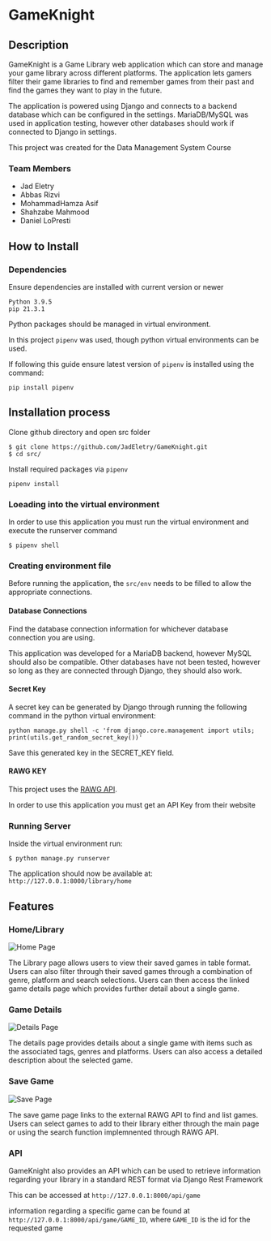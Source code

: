 # GameKnight
## Description
GameKnight is a Game Library web application which can store and manage your game library across different platforms. The application lets gamers filter their game libraries to find and remember games from their past and find the games they want to play in the future. 


The application is powered using Django and connects to a backend database which can be configured in the settings. MariaDB/MySQL was used in application testing, however other databases should work if connected to Django in settings.

This project was created for the Data Management System Course

### Team Members
- Jad Eletry
- Abbas Rizvi
- MohammadHamza Asif
- Shahzabe Mahmood
- Daniel LoPresti

## How to Install
### Dependencies
Ensure dependencies are installed with current version or newer
```
Python 3.9.5
pip 21.3.1
```

Python packages should be managed in virtual environment.

In this project `pipenv` was used, though python virtual environments can be used.

If following this guide ensure latest version of `pipenv` is installed using the command:
```
pip install pipenv
```

## Installation process

Clone github directory and open src folder
```
$ git clone https://github.com/JadEletry/GameKnight.git
$ cd src/
```

Install required packages via `pipenv`
```
pipenv install
```

### Loeading into the virtual environment

In order to use this application you must run the virtual environment and execute the runserver command

```
$ pipenv shell
```

### Creating environment file
Before running the application, the `src/env` needs to be filled to allow the appropriate connections.

#### Database Connections
Find the database connection information for whichever database connection you are using.

This application was developed for a MariaDB backend, however MySQL should also be compatible. Other databases have not been tested, however so long as they are connected through Django, they should also work.

#### Secret Key
A secret key can be generated by Django through running the following command in the python virtual environment:

```
python manage.py shell -c 'from django.core.management import utils; print(utils.get_random_secret_key())'
```

Save this generated key in the SECRET_KEY field.

#### RAWG KEY
This project uses the [RAWG API](https://rawg.io/apidocs). 

In order to use this application you must get an API Key from their website


### Running Server

Inside the virtual environment run:
```
$ python manage.py runserver
```
The application should now be available at: `http://127.0.0.1:8000/library/home`

## Features

### Home/Library 

![Home Page](https://github.com/JadEletry/GameKnight/blob/main/img/game_knight_home.png?raw=true)

The Library page allows users to view their saved games in table format. Users can also filter through their saved games through a combination of genre, platform and search selections. Users can then access the linked game details page which provides further detail about a single game.

### Game Details

![Details Page](https://github.com/JadEletry/GameKnight/blob/main/img/game_knight_details.png?raw=true)

The details page provides details about a single game with items such as the associated tags, genres and platforms. Users can also access a detailed description about the selected game.

### Save Game

![Save Page](https://github.com/JadEletry/GameKnight/blob/main/img/game_knight_save.png?raw=true)

The save game page links to the external RAWG API to find and list games. Users can select games to add to their library either through the main page or using the search function implemnented through RAWG API.

### API

GameKnight also provides an API which can be used to retrieve information regarding your library in a standard REST format via Django Rest Framework

This can be accessed at `http://127.0.0.1:8000/api/game`  

information regarding a specific game can be found at `http://127.0.0.1:8000/api/game/GAME_ID`, where `GAME_ID` is the id for the requested game

